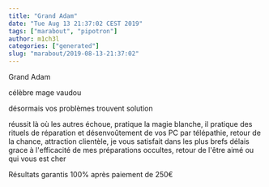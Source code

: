 ```yaml
---
title: "Grand Adam"
date: "Tue Aug 13 21:37:02 CEST 2019"
tags: ["marabout", "pipotron"]
author: m1ch3l
categories: ["generated"]
slug: "marabout/2019-08-13-21:37:02"
---
```


Grand Adam

célèbre mage vaudou

désormais vos problèmes trouvent solution

réussit là où les autres échoue, pratique la magie blanche, il pratique des rituels de réparation et désenvoûtement de vos PC par télépathie, retour de la chance, attraction clientèle, je vous satisfait dans les plus brefs délais grace à l'efficacité de mes préparations occultes, retour de l'être aimé ou qui vous est cher

Résultats garantis 100% après paiement de 250€
